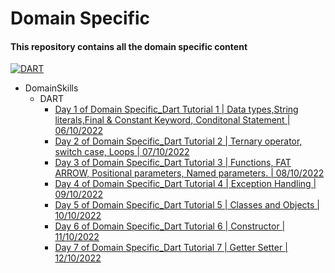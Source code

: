 # Domain Specific

#### This repository contains all the domain specific content

[![DART](https://img.shields.io/badge/DART-2.18.2-blue)](https://dart.dev/get-dart)

- DomainSkills
    - DART
        - [Day 1 of Domain Specific_Dart Tutorial 1 | Data types,String literals,Final & Constant Keyword, Conditonal Statement | 06/10/2022](https://github.com/rohit-753/DomainSkills/tree/main/01_Day%201%20of%20Domain%20Specific_Dart%20Tuitorial%201)
        - [Day 2 of Domain Specific_Dart Tutorial 2 | Ternary operator, switch case, Loops | 07/10/2022](https://github.com/rohit-753/DomainSkills/tree/main/02_Day%202%20of%20Domain%20Specific_Dart%20Tuitorial%202)
        - [Day 3 of Domain Specific_Dart Tutorial 3 | Functions, FAT ARROW, Positional parameters, Named parameters. | 08/10/2022](https://github.com/rohit-753/DomainSkills/tree/main/03_Day%203%20of%20Domain%20Specific_Dart%20Tuitorial%203)
        - [Day 4 of Domain Specific_Dart Tutorial 4 | Exception Handling | 09/10/2022](https://github.com/rohit-753/DomainSkills/tree/main/04_Day%204%20of%20Domain%20Specific_Dart%20Tuitorial%204)
        - [Day 5 of Domain Specific_Dart Tutorial 5 | Classes and Objects | 10/10/2022](https://github.com/rohit-753/DomainSkills/tree/main/05_Day%205%20of%20Domain%20Specific_Dart%20Tuitorial%205)
        - [Day 6 of Domain Specific_Dart Tutorial 6 | Constructor | 11/10/2022](https://github.com/rohit-753/DomainSkills/tree/main/06_Day%206%20of%20Domain%20Specific_Dart%20Tuitorial%206)
        - [Day 7 of Domain Specific_Dart Tutorial 7 | Getter Setter | 12/10/2022](https://github.com/rohit-753/DomainSkills/tree/main/07_Day%207%20of%20Domain%20Specific_Dart%20Tutorial%207)
